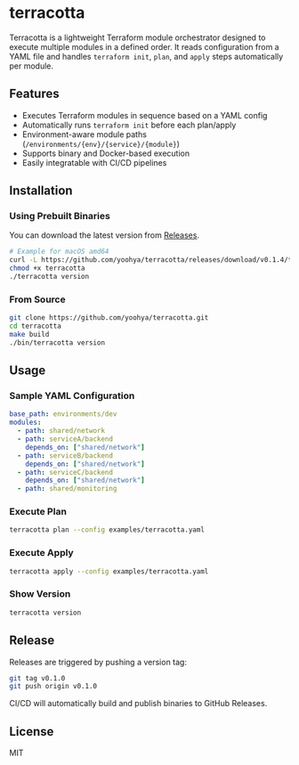 # terracotta

Terracotta is a lightweight Terraform module orchestrator designed to execute multiple modules in a defined order. It reads configuration from a YAML file and handles `terraform init`, `plan`, and `apply` steps automatically per module.

## Features

- Executes Terraform modules in sequence based on a YAML config
- Automatically runs `terraform init` before each plan/apply
- Environment-aware module paths (`/environments/{env}/{service}/{module}`)
- Supports binary and Docker-based execution
- Easily integratable with CI/CD pipelines

## Installation

### Using Prebuilt Binaries

You can download the latest version from [Releases](https://github.com/yoohya/terracotta/releases).

```bash
# Example for macOS amd64
curl -L https://github.com/yoohya/terracotta/releases/download/v0.1.4/terracotta_0.1.4_darwin_amd64.tar.gz | tar -xz terracotta
chmod +x terracotta
./terracotta version
```

### From Source

```bash
git clone https://github.com/yoohya/terracotta.git
cd terracotta
make build
./bin/terracotta version
```

## Usage

### Sample YAML Configuration

```yaml
base_path: environments/dev
modules:
  - path: shared/network
  - path: serviceA/backend
    depends_on: ["shared/network"]
  - path: serviceB/backend
    depends_on: ["shared/network"]
  - path: serviceC/backend
    depends_on: ["shared/network"]
  - path: shared/monitoring
```

### Execute Plan

```bash
terracotta plan --config examples/terracotta.yaml
```

### Execute Apply

```bash
terracotta apply --config examples/terracotta.yaml
```

### Show Version

```bash
terracotta version
```

## Release

Releases are triggered by pushing a version tag:

```bash
git tag v0.1.0
git push origin v0.1.0
```

CI/CD will automatically build and publish binaries to GitHub Releases.

## License

MIT